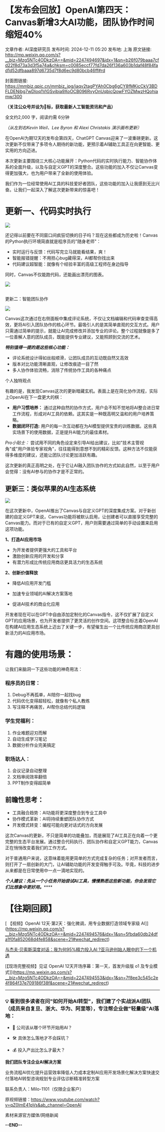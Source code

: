 # 【发布会回放】OpenAI第四天：Canvas新增3大AI功能，团队协作时间缩短40%

文章作者: AI深度研究员
发布时间: 2024-12-11 05:20
发布地: 上海
原文链接: http://mp.weixin.qq.com/s?__biz=Mzg5NTc4ODkzOA==&mid=2247494697&idx=1&sn=b26f079baaa7cfd22f8d73a3d3f5a74a&chksm=c0085eccf77fd7da26f136a603b1daf48f84fad1d52dfbaaa897d6735d7f8d6ec9d80bcb46ff#rd

封面图链接: https://mmbiz.qpic.cn/mmbiz_jpg/iaqv2tagPYAh0Cbg6gCY8fMKicCkV3BDFLDENibg7wDIoq1VlGSvibia9XoOCB096RvyOnUqbicQowFYOZMwzHQohiamw/300

**（关注公众号并设为🌟标，获取最新人工智能资讯和产品）**

全文约2,000 字，阅读约需 6分钟

 _（从左到右Kevin Weil、Lee Byron 和 Alexi Christakis 演示画布更新）_

在OpenAI为期12天的发布会第四天，ChatGPT
Canvas迎来了一波重磅更新。这次更新不仅带来了多项令人期待的新功能，更预示着AI辅助工具正在向更智能、更实用的方向迈进。

本次更新主要围绕三大核心功能展开：Python代码的实时执行能力、智能协作体系的全面升级，以及与自定义GPT的深度整合。这些功能的加入不仅让Canvas变得更加强大，也为用户带来了全新的使用体验。

我们作为一位经常使用AI工具的科技爱好者团队，这些功能的加入让我感到无比兴奋。让我们一起深入了解这次更新带来的惊喜吧！

# 更新一、代码实时执行

![](https://mmbiz.qpic.cn/mmbiz_png/iaqv2tagPYAh0Cbg6gCY8fMKicCkV3BDFL3w7YnydbEicWU1uIJPcsaUzzqcRoM9FQtvdkmUTTqicVHpGsk52mEHaw/640?wx_fmt=png&from=appmsg)

还记得以前要在不同窗口间疯狂切换的日子吗？现在这些都成为历史啦！Canvas的Python执行环境简直就是程序员的"随身老师"：

  * 实时运行与反馈：代码写完立马就能看结果，爽！
  * 智能报错提醒：不用担心bug藏得深，AI都帮你找出来
  * 代码建议超智能：就像有个经验丰富的高级工程师在身边指导

同时，Canvas不仅能跑代码，还能画出漂亮的图表。

![](https://mmbiz.qpic.cn/mmbiz_png/iaqv2tagPYAh0Cbg6gCY8fMKicCkV3BDFLc4IY7dp379SOOxiahWUyGsAW9yA7beS28msk2zXZ52icJsSMUN9XXrjA/640?wx_fmt=png&from=appmsg)

##  
  
  
  
  
  
更新二：智能团队协作

![](https://mmbiz.qpic.cn/mmbiz_png/iaqv2tagPYAh0Cbg6gCY8fMKicCkV3BDFLdOjXDgxnfdiau8K50pKgXZP0U0PibwsZ0YvhaoicMgHgjXobO78crkhcA/640?wx_fmt=png&from=appmsg)

Canvas这次通过在右侧面板中集成评论系统，不仅让文档编辑和代码审查变得高效，更将AI引入团队协作的核心环节。最吸引人的是其简单直观的交互方式。用户只需通过简单的提示，就能让AI完成修改并添加专业的评论。整个过程就像是多了一位善解人意的团队成员，既能提供专业建议，又能照顾到交流的艺术。

 _**特别值得一提的是这些核心功能：**_

  * 评论系统设计得如丝般顺滑，让团队成员的互动既自然又高效
  * 版本对比功能清晰直观，让修改痕迹一目了然
  * 多人协作体验流畅，消除了传统协作工具的各种痛点

个人独特观点

有趣的是，我发现Canvas这次的更新暗藏玄机。表面上是在简化协作流程，实际上OpenAI在下一盘更大的棋：

  * **用户习惯培养：** 通过这种自然的协作方式，用户会不知不觉地将AI整合进日常工作流程，形成对AI工具的依赖。这其实是一种既高明又温和的用户培养策略。
  * **数据闭环打造:** 用户的每一次互动都在为AI模型提供宝贵的训练数据。这些真实场景下的使用数据，正是提升AI能力的最佳素材。

 _Pro小贴士：_
尝试用不同的角色设定来引导AI给出建议，比如"技术主管视角"或"用户体验专家视角"，往往能得到意想不到的精彩反馈。这种方法不仅能获得多维度的建议，还能让团队讨论更加活跃有趣。

这次更新的真正高明之处，在于它让AI融入团队协作的方式如此自然，以至于用户会觉得：没有AI参与的协作才是不正常的。

## 更新三：类似苹果的AI生态系统

![](https://mmbiz.qpic.cn/mmbiz_png/iaqv2tagPYAh0Cbg6gCY8fMKicCkV3BDFLpibSKRrF1KHrGatGwzhQfeJXbb6O4ibxSC1XOwos3GP544icc46VSiaslA/640?wx_fmt=png&from=appmsg)

在这次更新中，OpenAI推出了Canvas与自定义GPT的深度集成方案。对于新创建的自定义GPT来说，Canvas功能将被默认启用，让创建者可以直接享受完整的Canvas能力。而对于已有的自定义GPT，用户则需要通过简单的手动设置来启用这项功能。

**1、打造AI应用市场**

  * 为开发者提供更强大的工具和平台
  * 激励创新应用的开发和分享
  * 有潜力形成比传统应用商店更具活力的生态系统

**2、创新价值释放**

  * 降低AI应用开发门槛

  * 加速专业领域的AI解决方案落地

  * 促进AI技术的商业化应用

开发者现在可以在GPT中自由添加定制化的Canvas指令，这不仅扩展了自定义GPT的应用场景，也为开发者提供了更灵活的创作空间。这项整合标志着OpenAI在构建AI应用生态系统上迈出了关键一步，有望催生出一个比传统应用商店更具创新活力的AI应用市场。

# 有趣的使用场景：

让我们来脑洞一下这些功能的神奇用法：

### 程序员的日常：

  1. Debug不再孤单，AI陪你一起找bug
  2. 代码优化变得超轻松，就像有个私人教练
  3. 写注释不再痛苦，AI帮你总结代码逻辑

### 学生党福利：

  1. 作业难题迎刃而解
  2. 自动生成学习笔记
  3. 数据分析作业完美搞定

### 职场达人：

  1. 会议记录自动整理
  2. 文档审阅效率翻倍
  3. PPT制作变得超简单

## 前瞻性思考：

  * 工具融合趋势：AI功能将更深度整合到专业工具中
  * 协作模式革新：AI将持续重塑团队协作方式
  * 开发模式转变：编程可能向更对话式的方向发展

这次Canvas的更新，不只是简单的功能叠加，而是展现了AI工具正在向着一个更完整的生态平台发展。通过整合代码执行、团队协作和自定义GPT能力，Canvas正在悄悄改变着我们的工作方式。

对于普通用户来说，这意味着能用更简单的方式完成复杂的任务；对开发者而言，则打开了一扇创新的大门，让AI辅助功能的开发变得触手可及。毕竟，科技的进步从来都是在日常使用中一点一滴地实现的。

 _**个人建议：先从一个小任务开始尝试AI工具，慢慢熟悉这些新功能，你会发现它们比想象中更好用。**_****

# 【往期回顾】

[ 【视频】OpenAI 12天·第2天：强化微调，用专业数据打造领域专家级
AI]](https://mp.weixin.qq.com/s?__biz=Mzg5NTc4ODkzOA==&mid=2247494576&idx=1&sn=5fbda60db24dfa1f0fa852068d4fe858&scene=21#wechat_redirect)

[与杰夫·贝索斯深度对话：我为何95%精力投入AI
?亚马逊创始人眼中的下一个机遇](https://mp.weixin.qq.com/s?__biz=Mzg5NTc4ODkzOA==&mid=2247494595&idx=1&sn=b0376c6220d82a428d15baa836c7c3ea&scene=21#wechat_redirect)

[【现场完整视频】见证 OpenAI 12天开场序幕：第一天，首发升级版 o1
及专业模式]](https://mp.weixin.qq.com/s?__biz=Mzg5NTc4ODkzOA==&mid=2247494553&idx=1&sn=7f8ee3c545c2e4f864f37e709186f38f&scene=21#wechat_redirect)

* * *

### 💡 看到很多读者在问"如何开始AI转型"，我们建了个实战派AI团队（成员来自复旦、浙大、华为、阿里等），专注帮企业做"轻量级"AI落地：

  * 🎯 公司该从哪个环节开始用AI？

  * 🛠️ 具体怎么落地才不会踩坑？

  * 💰 投入产出比怎么才最大？

**我们团队专注企业AI解决方案**

业务流程AI优化提升运营效率降低人力成本定制AI应用开发场景化解决方案快速交付落地AI转型咨询规划专业评估诊断精准转型方案

联系负责人：Milo-1101（仅限企业客户）

原视频链接：https://www.youtube.com/watch?v=qZ0ImE41pVs&ab_channel=OpenAI

素材来源官方媒体/网络新闻

**\--END--**

